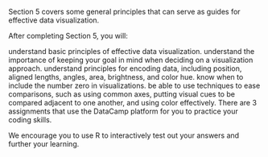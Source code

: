 Section 5 covers some general principles that can serve as guides for effective data visualization.

After completing Section 5, you will:

understand basic principles of effective data visualization.
understand the importance of keeping your goal in mind when deciding on a visualization approach.
understand principles for encoding data, including position, aligned lengths, angles, area, brightness, and color hue.
know when to include the number zero in visualizations.
be able to use techniques to ease comparisons, such as using common axes, putting visual cues to be compared adjacent to one another, and using color effectively.
There are 3 assignments that use the DataCamp platform for you to practice your coding skills.

We encourage you to use R to interactively test out your answers and further your learning.
